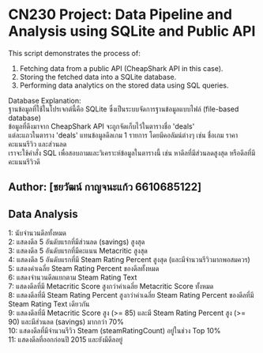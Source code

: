 # CN230 Project: Data Pipeline and Analysis using SQLite and Public API

This script demonstrates the process of:
1. Fetching data from a public API (CheapShark API in this case).  
2. Storing the fetched data into a SQLite database.  
3. Performing data analytics on the stored data using SQL queries.  

Database Explanation:  
ฐานข้อมูลที่ใช้ในโปรเจกต์นี้คือ SQLite ซึ่งเป็นระบบจัดการฐานข้อมูลแบบไฟล์ (file-based database)  
ข้อมูลที่ดึงมาจาก CheapShark API จะถูกจัดเก็บไว้ในตารางชื่อ 'deals'  
แต่ละแถวในตาราง 'deals' แทนข้อมูลดีลเกม 1 รายการ โดยมีคอลัมน์ต่างๆ เช่น ชื่อเกม ราคา คะแนนรีวิว และส่วนลด  
เราจะใช้คำสั่ง SQL เพื่อสอบถามและวิเคราะห์ข้อมูลในตารางนี้ เช่น หาดีลที่มีส่วนลดสูงสุด หรือดีลที่มีคะแนนรีวิวดี  

## Author: [ชยวัฒน์ กาญจนะแก้ว 6610685122]  

## Data Analysis  

 1:  นับจำนวนดีลทั้งหมด      
 2: แสดงดีล 5 อันดับแรกที่มีส่วนลด (savings) สูงสุด  
 3: แสดงดีล 5 อันดับแรกที่มีคะแนน Metacritic สูงสุด  
 4: แสดงดีล 5 อันดับแรกที่มี Steam Rating Percent สูงสุด (และมีจำนวนรีวิวมากพอสมควร)  
 5: แสดงค่าเฉลี่ย Steam Rating Percent ของดีลทั้งหมด  
 6: แสดงจำนวนดีลแยกตาม Steam Rating Text  
 7: แสดงดีลที่มี Metacritic Score สูงกว่าค่าเฉลี่ย Metacritic Score ทั้งหมด  
 8: แสดงดีลที่มี Steam Rating Percent สูงกว่าค่าเฉลี่ย Steam Rating Percent ของดีลที่มี Steam Rating Text เดียวกัน  
 9: แสดงดีลที่มี Metacritic Score สูง (>= 85) และมี Steam Rating Percent สูง (>= 90) และมีส่วนลด (savings) มากกว่า 70%  
 10: แสดงดีลที่มีจำนวนรีวิว Steam (steamRatingCount) อยู่ในช่วง Top 10%  
 11: แสดงดีลที่ออกก่อนปี 2015 และยังมีดีลอยู่  
